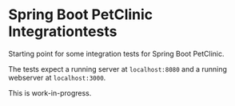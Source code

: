 # Spring Boot PetClinic Integrationtests

Starting point for some integration tests for Spring Boot PetClinic. 

The tests expect a running server at `localhost:8080` and a running webserver at `localhost:3000`.

This is work-in-progress.
